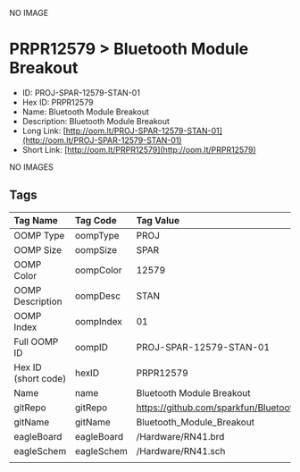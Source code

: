 


  
NO IMAGE  
# PRPR12579 > Bluetooth Module Breakout

- ID: PROJ-SPAR-12579-STAN-01
- Hex ID: PRPR12579
- Name: Bluetooth Module Breakout
- Description: Bluetooth Module Breakout
- Long Link: [http://oom.lt/PROJ-SPAR-12579-STAN-01](http://oom.lt/PROJ-SPAR-12579-STAN-01)
- Short Link: [http://oom.lt/PRPR12579](http://oom.lt/PRPR12579)
  
NO IMAGES  
## Tags
  

|Tag Name|Tag Code|Tag Value|
| :--- | :--- | :--- |
|OOMP Type|oompType|PROJ|
|OOMP Size|oompSize|SPAR|
|OOMP Color|oompColor|12579|
|OOMP Description|oompDesc|STAN|
|OOMP Index|oompIndex|01|
|Full OOMP ID|oompID|PROJ-SPAR-12579-STAN-01|
|Hex ID (short code)|hexID|PRPR12579|
|Name|name|Bluetooth Module Breakout|
|gitRepo|gitRepo|https://github.com/sparkfun/Bluetooth_Module_Breakout|
|gitName|gitName|Bluetooth_Module_Breakout|
|eagleBoard|eagleBoard|/Hardware/RN41.brd|
|eagleSchem|eagleSchem|/Hardware/RN41.sch|
||||
